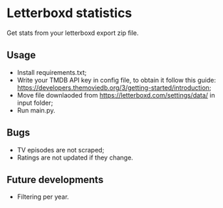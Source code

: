# Letterboxd statistics
Get stats from your letterboxd export zip file.

## Usage
- Install requirements.txt;
- Write your TMDB API key in config file, to obtain it follow this guide: https://developers.themoviedb.org/3/getting-started/introduction;
- Move file downlaoded from https://letterboxd.com/settings/data/ in input folder;
- Run main.py.

## Bugs
- TV episodes are not scraped;
- Ratings are not updated if they change.

## Future developments
- Filtering per year.
